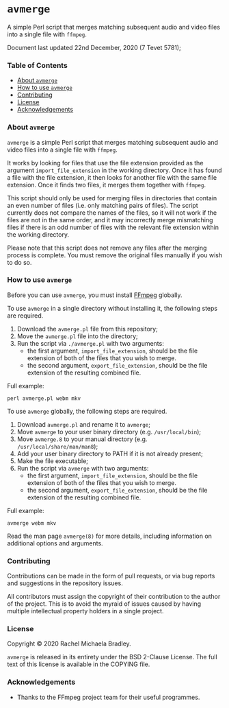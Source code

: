 # `avmerge` 
A simple Perl script that merges matching subsequent audio and video 
files into a single file with `ffmpeg`.

Document last updated 22nd December, 2020 (7 Tevet 5781);

### Table of Contents
- [About `avmerge`](#about-avmerge)
- [How to use `avmerge`](#how-to-use-avmerge)
- [Contributing](#contributing)
- [License](#license)
- [Acknowledgements](#acknowledgements)

### About `avmerge`

`avmerge` is a simple Perl script that merges matching subsequent audio
and video files into a single file with `ffmpeg`.

It works by looking for files that use the file extension provided as 
the argument `import_file_extension` in the working directory. Once it
has found a file with the file extension, it then looks for another file
with the same file extension. Once it finds two files, it merges them
together with `ffmpeg`.

This script should only be used for merging files in directories that
contain an even number of files (i.e. only matching pairs of files). The
script currently does not compare the names of the files, so it will not 
work if the files are not in the same order, and it may incorrectly
merge mismatching files if there is an odd number of files with the
relevant file extension within the working directory.

Please note that this script does not remove any files after the merging
process is complete. You must remove the original files manually if you
wish to do so.

### How to use `avmerge`

Before you can use `avmerge`, you must install 
[FFmpeg](https://ffmpeg.org/download.html) globally.

To use `avmerge` in a single directory without installing it, the 
following steps are required.
1. Download the `avmerge.pl` file from this repository;
2. Move the `avmerge.pl` file into the directory;
3. Run the script via `./avmerge.pl` with two arguments:
	- the first argument, `import_file_extension`, should be the file
	extension of both of the files that you wish to merge.
	- the second argument, `export_file_extension`, should be the file
	extension of the resulting combined file.

Full example:
```
perl avmerge.pl webm mkv
```

To use `avmerge` globally, the following steps are required.
1. Download `avmerge.pl` and rename it to `avmerge`;
2. Move `avmerge` to your user binary directory (e.g. `/usr/local/bin`);
2. Move `avmerge.8` to your manual directory (e.g. 
`/usr/local/share/man/man8`);
4. Add your user binary directory to PATH if it is not already present;
5. Make the file executable;
6. Run the script via `avmerge` with two arguments:
	- the first argument, `import_file_extension`, should be the file
	extension of both of the files that you wish to merge.
	- the second argument, `export_file_extension`, should be the file
	extension of the resulting combined file.

Full example:
```
avmerge webm mkv
```

Read the man page `avmerge(8)` for more details, including information 
on additional options and arguments.

### Contributing

Contributions can be made in the form of pull requests, or via bug 
reports and suggestions in the repository issues.

All contributors must assign the copyright of their contribution to the 
author of the project. This is to avoid the 
myraid of issues caused by having multiple intellectual property holders
in a single project.

### License

Copyright &copy; 2020 Rachel Michaela Bradley.

`avmerge` is released in its entirety under the BSD 2-Clause License. 
The full text of this license is available in the COPYING file.

### Acknowledgements

- Thanks to the FFmpeg project team for their useful programmes.
